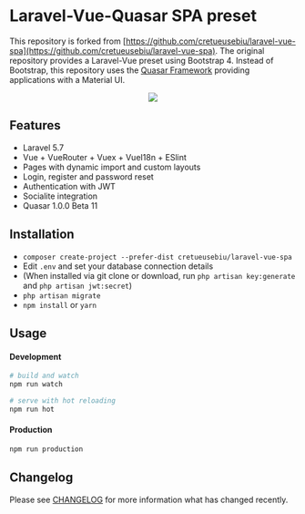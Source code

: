 # Laravel-Vue-Quasar SPA preset

This repository is forked from [https://github.com/cretueusebiu/laravel-vue-spa](https://github.com/cretueusebiu/laravel-vue-spa). The original repository provides a Laravel-Vue preset using Bootstrap 4. Instead of Bootstrap, this repository uses the [Quasar Framework](https://v1.quasar-framework.org/) providing applications with a Material UI.

<p align="center">
<img src="https://i.imgur.com/NHFTsGt.png">
</p>

## Features

- Laravel 5.7 
- Vue + VueRouter + Vuex + VueI18n + ESlint
- Pages with dynamic import and custom layouts
- Login, register and password reset
- Authentication with JWT
- Socialite integration
- Quasar 1.0.0 Beta 11

## Installation

- `composer create-project --prefer-dist cretueusebiu/laravel-vue-spa`
- Edit `.env` and set your database connection details
- (When installed via git clone or download, run `php artisan key:generate` and `php artisan jwt:secret`)
- `php artisan migrate`
- `npm install` or `yarn`

## Usage

#### Development

```bash
# build and watch
npm run watch

# serve with hot reloading
npm run hot
```

#### Production

```bash
npm run production
```

## Changelog

Please see [CHANGELOG](CHANGELOG.md) for more information what has changed recently.

